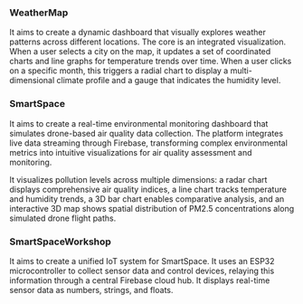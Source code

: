### WeatherMap
It aims to create a dynamic dashboard that visually explores weather patterns across different locations. The core is an integrated visualization. When a user selects a city on the map, it updates a set of coordinated charts and line graphs for temperature trends over time. When a user clicks on a specific month, this triggers a radial chart to display a multi-dimensional climate profile and a gauge that indicates the humidity level.


### SmartSpace
It aims to create a real-time environmental monitoring dashboard that simulates drone-based air quality data collection. The platform integrates live data streaming through Firebase, transforming complex environmental metrics into intuitive visualizations for air quality assessment and monitoring.

It visualizes pollution levels across multiple dimensions: a radar chart displays comprehensive air quality indices, a line chart tracks temperature and humidity trends, a 3D bar chart enables comparative analysis, and an interactive 3D map shows spatial distribution of PM2.5 concentrations along simulated drone flight paths. 


### SmartSpaceWorkshop
It aims to create a unified IoT system for SmartSpace. It uses an ESP32 microcontroller to collect sensor data and control devices, relaying this information through a central Firebase cloud hub. It displays real-time sensor data as numbers, strings, and floats.
